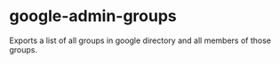 # google-admin-groups
Exports a list of all groups in google directory and all members of those groups.
